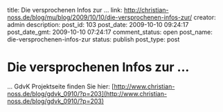 title: Die versprochenen Infos zur ...
link: http://christian-noss.de/blog/mu/blog/2009/10/10/die-versprochenen-infos-zur/
creator: admin
description: 
post_id: 103
post_date: 2009-10-10 09:24:17
post_date_gmt: 2009-10-10 07:24:17
comment_status: open
post_name: die-versprochenen-infos-zur
status: publish
post_type: post

# Die versprochenen Infos zur ...

... GdvK Projektseite finden Sie hier: [http://www.christian-noss.de/blog/gdvk_0910/?p=203](http://www.christian-noss.de/blog/gdvk_0910/?p=203)